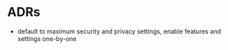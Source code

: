 # ADRs

 - default to maximum security and privacy settings, enable features and settings one-by-one
